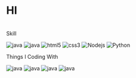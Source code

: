 <h1> HI </h1>
<br>
Skill
<p>
<img alt="java" src="https://img.shields.io/badge/C-A8B9CC?style=flat-square&logo=C&logoColor=white" />
  <img alt="java" src="https://img.shields.io/badge/Java-007396?style=flat-square&logo=Java&logoColor=white" />
  <img alt="html5" src="https://img.shields.io/badge/-HTML5-E34F26?style=flat-square&logo=html5&logoColor=white" />
  <img alt="css3" src="https://img.shields.io/badge/-CSS3-007ACC?style=flat-square&logo=css3" />
  <img alt="Nodejs" src="https://img.shields.io/badge/-Nodejs-43853d?style=flat-square&logo=Node.js&logoColor=white" />
  <img alt = "Python" src="https://img.shields.io/badge/Pyhton-3776AB?style=flat-square&logo=Python&logoColor=white">
</p>
Things I Coding With
<p>
  <img alt="java" src="https://img.shields.io/badge/macOS-000000?style=flat-square&logo=macOS&logoColor=white"/>
  <img alt="java" src="https://img.shields.io/badge/Eclipse IDE-2C2255?style=flat-square&logo=Eclipse IDE&logoColor=white"/>
  <img alt="java" src="https://img.shields.io/badge/Visual Studio Code-007ACC?style=flat-square&logo=macOS&logoColor=white"/>
  <img alt="java" src="https://img.shields.io/badge/Spyder IDE-FF0000?style=flat-square&logo=Spyder IDE&logoColor=white" />
</p>

